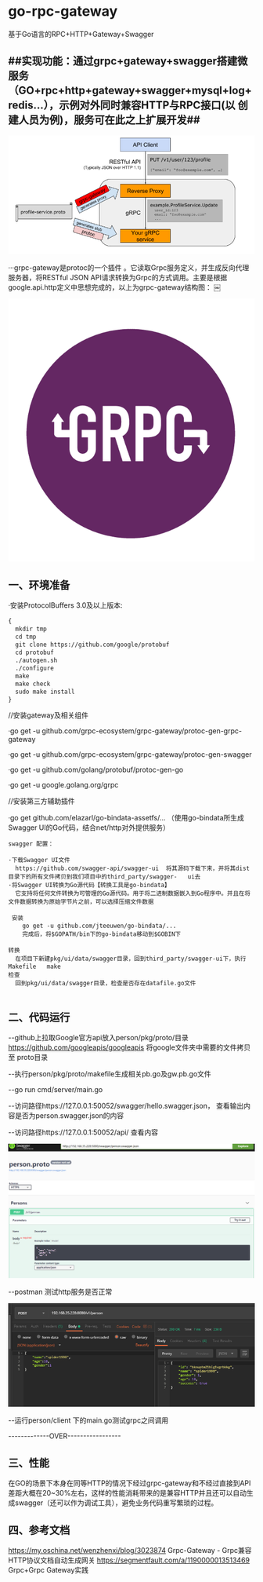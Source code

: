 # go-rpc-gateway
基于Go语言的RPC+HTTP+Gateway+Swagger

##实现功能：通过grpc+gateway+swagger搭建微服务（GO+rpc+http+gateway+swagger+mysql+log+redis...），示例对外同时兼容HTTP与RPC接口(以  创建人员为例)，服务可在此之上扩展开发##
--

![](https://github.com/spider1998/go-rpc-gateway/blob/master/img/grpc1.png)

···grpc-gateway是protoc的一个插件 。它读取Grpc服务定义，并生成反向代理服务器，将RESTful JSON API请求转换为Grpc的方式调用。主要是根据 google.api.http定义中思想完成的，以上为grpc-gateway结构图： ￼ 

![](https://github.com/spider1998/go-rpc-gateway/blob/master/img/grpc-icon.png)

一、环境准备
--

·安装ProtocolBuffers 3.0及以上版本:
```shell
{
  mkdir tmp
  cd tmp
  git clone https://github.com/google/protobuf
  cd protobuf
  ./autogen.sh
  ./configure
  make
  make check
  sudo make install
}
```
//安装gateway及相关组件 

·go get -u github.com/grpc-ecosystem/grpc-gateway/protoc-gen-grpc-gateway

·go get -u github.com/grpc-ecosystem/grpc-gateway/protoc-gen-swagger

·go get -u github.com/golang/protobuf/protoc-gen-go

·go get -u google.golang.org/grpc

//安装第三方辅助插件

·go get github.com/elazarl/go-bindata-assetfs/...   （使用go-bindata所生成Swagger UI的Go代码，结合net/http对外提供服务）
```
swagger 配置：

·下载Swagger UI文件
  https://github.com/swagger-api/swagger-ui  将其源码下载下来，并将其dist目录下的所有文件拷贝到我们项目中的third_party/swagger-   ui去
·将Swagger UI转换为Go源代码【转换工具是go-bindata】
  它支持将任何文件转换为可管理的Go源代码。用于将二进制数据嵌入到Go程序中。并且在将文件数据转换为原始字节片之前，可以选择压缩文件数据

 安装
    go get -u github.com/jteeuwen/go-bindata/...
    完成后，将$GOPATH/bin下的go-bindata移动到$GOBIN下

转换
  在项目下新建pkg/ui/data/swagger目录，回到third_party/swagger-ui下，执行Makefile   make
检查
  回到pkg/ui/data/swagger目录，检查是否存在datafile.go文件
  
```



二、代码运行
--

--github上拉取Google官方api放入person/pkg/proto/目录  https://github.com/googleapis/googleapis 将google文件夹中需要的文件拷贝至     proto目录

--执行person/pkg/proto/makefile生成相关pb.go及gw.pb.go文件

--go run cmd/server/main.go
 
--访问路径https://127.0.0.1:50052/swagger/hello.swagger.json， 查看输出内容是否为person.swagger.json的内容

--访问路径https://127.0.0.1:50052/api/ 查看内容

   ![](https://github.com/spider1998/go-rpc-gateway/blob/master/img/grpc2.png)


--postman 测试http服务是否正常

   ![](https://github.com/spider1998/go-rpc-gateway/blob/master/img/grpc3.png)
   
--运行person/client 下的main.go测试grpc之间调用

-------------OVER-----------------



三、性能
--

在GO的场景下本身在同等HTTP的情况下经过grpc-gateway和不经过直接到API差距大概在20~30%左右，这样的性能消耗带来的是兼容HTTP并且还可以自动生成swagger（还可以作为调试工具），避免业务代码重写繁琐的过程。

四、参考文档
--

https://my.oschina.net/wenzhenxi/blog/3023874     Grpc-Gateway - Grpc兼容HTTP协议文档自动生成网关
https://segmentfault.com/a/1190000013513469       Grpc+Grpc Gateway实践



